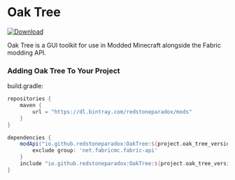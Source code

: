 # Oak Tree

[ ![Download](https://api.bintray.com/packages/redstoneparadox/mods/OakTree/images/download.svg?version=0.1.2-alpha) ](https://bintray.com/redstoneparadox/mods/OakTree/0.1.2-alpha/link)

Oak Tree is a GUI toolkit for use in Modded Minecraft alongside the Fabric modding API.

### Adding Oak Tree To Your Project

build.gradle:
```gradle
repositories {
    maven {
        url = "https://dl.bintray.com/redstoneparadox/mods"
    }
}

dependencies {
    modApi("io.github.redstoneparadox:OakTree:${project.oak_tree_version}") {
        exclude group: 'net.fabricmc.fabric-api'
    }
    include "io.github.redstoneparadox:OakTree:${project.oak_tree_version}"
}
```
